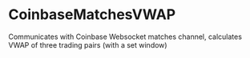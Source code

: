 # CoinbaseMatchesVWAP
Communicates with Coinbase Websocket matches channel, calculates VWAP of three trading pairs (with a set window)
